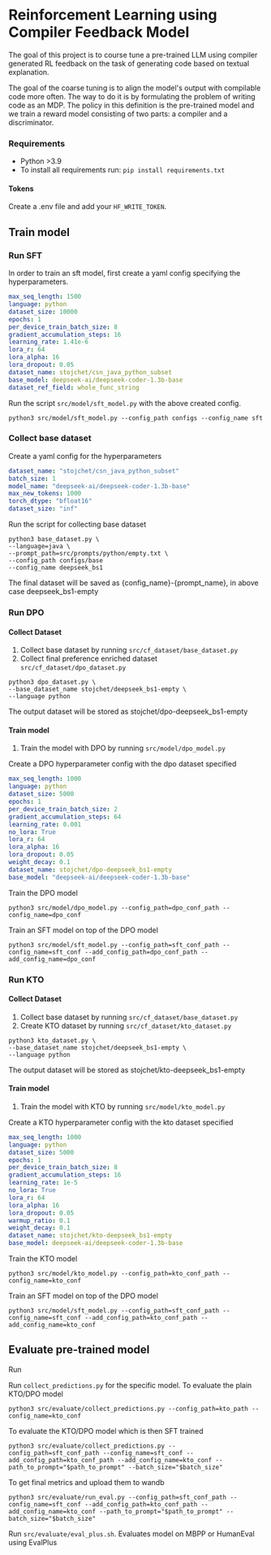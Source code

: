 # Reinforcement Learning using Compiler Feedback Model
The goal of this project is to course tune a pre-trained LLM using compiler generated RL feedback on the task of generating code based on textual explanation. 

The goal of the coarse tuning is to align the model's output with compilable code more often. The way to do it is by formulating the problem of writing code as an MDP. The policy in this definition is the pre-trained model and we train a reward model consisting of two parts: a compiler and a discriminator. 

### Requirements
* Python >3.9
* To install all requirements run: `pip install requirements.txt`

#### Tokens
Create a .env file and add your `HF_WRITE_TOKEN`.

## Train model

### Run SFT
In order to train an sft model, first create a yaml config specifying the hyperparameters.

```yaml
max_seq_length: 1500
language: python
dataset_size: 10000
epochs: 1
per_device_train_batch_size: 8
gradient_accumulation_steps: 16
learning_rate: 1.41e-6
lora_r: 64
lora_alpha: 16
lora_dropout: 0.05
dataset_name: stojchet/csn_java_python_subset
base_model: deepseek-ai/deepseek-coder-1.3b-base
dataset_ref_field: whole_func_string
```

Run the script `src/model/sft_model.py` with the above created config. 

```shell
python3 src/model/sft_model.py --config_path configs --config_name sft
```

### Collect base dataset

Create a yaml config for the hyperparameters
```yaml
dataset_name: "stojchet/csn_java_python_subset"
batch_size: 1
model_name: "deepseek-ai/deepseek-coder-1.3b-base"
max_new_tokens: 1000
torch_dtype: "bfloat16"
dataset_size: "inf"
```

Run the script for collecting base dataset
```shell
python3 base_dataset.py \
--language=java \
--prompt_path=src/prompts/python/empty.txt \
--config_path configs/base
--config_name deepseek_bs1
```

The final dataset will be saved as {config_name}-{prompt_name}, in above case deepseek_bs1-empty

### Run DPO
#### Collect Dataset
1. Collect base dataset by running `src/cf_dataset/base_dataset.py`
2. Collect final preference enriched dataset `src/cf_dataset/dpo_dataset.py`

```shell
python3 dpo_dataset.py \
--base_dataset_name stojchet/deepseek_bs1-empty \
--language python 
```

The output dataset will be stored as stojchet/dpo-deepseek_bs1-empty

#### Train model
1. Train the model with DPO by running `src/model/dpo_model.py`
    
Create a DPO hyperparameter config with the dpo dataset specified
```yaml
max_seq_length: 1000
language: python
dataset_size: 5000
epochs: 1
per_device_train_batch_size: 2
gradient_accumulation_steps: 64
learning_rate: 0.001
no_lora: True
lora_r: 64
lora_alpha: 16
lora_dropout: 0.05
weight_decay: 0.1
dataset_name: stojchet/dpo-deepseek_bs1-empty
base_model: "deepseek-ai/deepseek-coder-1.3b-base"
```

Train the DPO model
```shell
python3 src/model/dpo_model.py --config_path=dpo_conf_path --config_name=dpo_conf
```

Train an SFT model on top of the DPO model
```shell
python3 src/model/sft_model.py --config_path=sft_conf_path --config_name=sft_conf --add_config_path=dpo_conf_path --add_config_name=dpo_conf
```

### Run KTO
#### Collect Dataset
1. Collect base dataset by running `src/cf_dataset/base_dataset.py`
2. Create KTO dataset by running `src/cf_dataset/kto_dataset.py`

```shell
python3 kto_dataset.py \
--base_dataset_name stojchet/deepseek_bs1-empty \
--language python 
```

The output dataset will be stored as stojchet/kto-deepseek_bs1-empty


#### Train model
1. Train the model with KTO by running `src/model/kto_model.py`

Create a KTO hyperparameter config with the kto dataset specified
```yaml
max_seq_length: 1000
language: python
dataset_size: 5000
epochs: 1
per_device_train_batch_size: 8
gradient_accumulation_steps: 16
learning_rate: 1e-5
no_lora: True
lora_r: 64
lora_alpha: 16
lora_dropout: 0.05
warmup_ratio: 0.1
weight_decay: 0.1
dataset_name: stojchet/kto-deepseek_bs1-empty
base_model: deepseek-ai/deepseek-coder-1.3b-base
```

Train the KTO model
```shell
python3 src/model/kto_model.py --config_path=kto_conf_path --config_name=kto_conf
```

Train an SFT model on top of the DPO model
```shell
python3 src/model/sft_model.py --config_path=sft_conf_path --config_name=sft_conf --add_config_path=kto_conf_path --add_config_name=kto_conf
```

## Evaluate pre-trained model
Run


Run `collect_predictions.py` for the specific model.
To evaluate the plain KTO/DPO model
```shell
python3 src/evaluate/collect_predictions.py --config_path=kto_path --config_name=kto_conf
```

To evaluate the KTO/DPO model which is then SFT trained
```shell
python3 src/evaluate/collect_predictions.py --config_path=sft_conf_path --config_name=sft_conf --add_config_path=kto_conf_path --add_config_name=kto_conf --path_to_prompt="$path_to_prompt" --batch_size="$batch_size"
```

To get final metrics and upload them to wandb
```shell
python3 src/evaluate/run_eval.py --config_path=sft_conf_path --config_name=sft_conf --add_config_path=kto_conf_path --add_config_name=kto_conf --path_to_prompt="$path_to_prompt" --batch_size="$batch_size"
```

Run `src/evaluate/eval_plus.sh`. Evaluates model on MBPP or HumanEval using EvalPlus